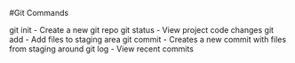 #Git Commands

git init    - Create a new git repo
git status  - View project code changes
git add     - Add files to staging area
git commit  - Creates a new commit with files from staging around
git log     - View recent commits